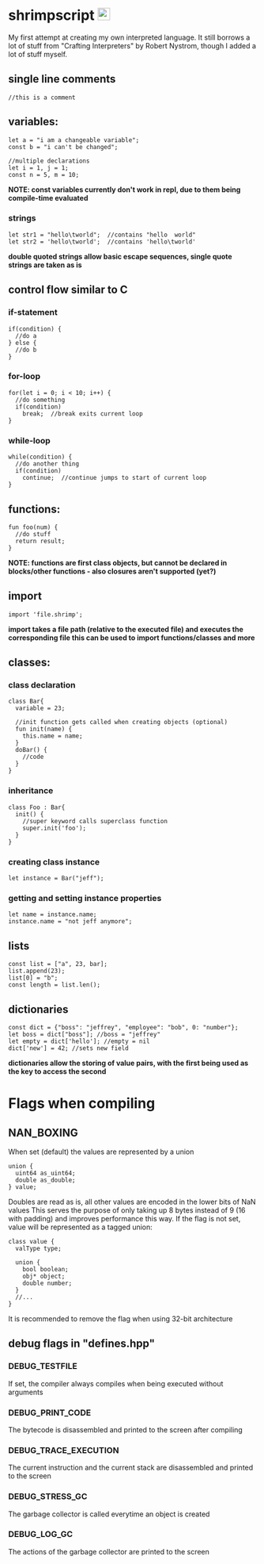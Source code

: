 # shrimpscript <img src='/ressource/shrimp.ico' width='25'>
My first attempt at creating my own interpreted language. It still borrows a lot of stuff from "Crafting Interpreters" by Robert Nystrom,
though I added a lot of stuff myself.

## single line comments
```
//this is a comment
```
## variables:
```
let a = "i am a changeable variable";
const b = "i can't be changed";

//multiple declarations
let i = 1, j = 1;
const n = 5, m = 10;
```
**NOTE: const variables currently don't work in repl, due to them being compile-time evaluated**
### strings
```
let str1 = "hello\tworld";  //contains "hello  world"
let str2 = 'hello\tworld';  //contains 'hello\tworld'
```
**double quoted strings allow basic escape sequences, single quote strings are taken as is**
## control flow similar to C
### if-statement
```
if(condition) {  
  //do a  
} else {  
  //do b  
}  
```
### for-loop
```
for(let i = 0; i < 10; i++) {  
  //do something  
  if(condition)  
    break;  //break exits current loop
}  
```
### while-loop
```
while(condition) {  
  //do another thing
  if(condition)
    continue;  //continue jumps to start of current loop  
}  
```
## functions:
```
fun foo(num) {  
  //do stuff  
  return result;  
}
```
**NOTE: functions are first class objects, but cannot be declared in blocks/other functions - also closures aren't supported (yet?)**
## import
```
import 'file.shrimp';
```
**import takes a file path (relative to the executed file) and executes the corresponding file
this can be used to import functions/classes and more**
## classes:
### class declaration
```
class Bar{  
  variable = 23;  

  //init function gets called when creating objects (optional)
  fun init(name) {  
    this.name = name;  
  }  
  doBar() {
    //code
  }
}  
```
### inheritance
```
class Foo : Bar{
  init() {
    //super keyword calls superclass function
    super.init('foo');
  }
}
```
### creating class instance
```
let instance = Bar("jeff");
```
### getting and setting instance properties
```
let name = instance.name;
instance.name = "not jeff anymore";  
```
## lists
```
const list = ["a", 23, bar];  
list.append(23);  
list[0] = "b";
const length = list.len();
```
## dictionaries
```
const dict = {"boss": "jeffrey", "employee": "bob", 0: "number"};
let boss = dict["boss"]; //boss = "jeffrey"
let empty = dict['hello']; //empty = nil
dict['new'] = 42; //sets new field
```
**dictionaries allow the storing of value pairs, with the first being used as the key to access the second**

# Flags when compiling
## NAN_BOXING
When set (default) the values are represented by a union
```
union {
  uint64 as_uint64;
  double as_double;
} value;
```
Doubles are read as is, all other values are encoded in the lower bits of NaN values
This serves the purpose of only taking up 8 bytes instead of 9 (16 with padding) and improves performance this way. If the flag is not set, value will be represented as a tagged union:
```
class value {
  valType type;

  union {
    bool boolean;
    obj* object;
    double number;
  }
  //...
}
```
It is recommended to remove the flag when using 32-bit architecture
## debug flags in "defines.hpp"
### DEBUG_TESTFILE <FILENAME>
If set, the compiler always compiles <FILENAME> when being executed without arguments

### DEBUG_PRINT_CODE
The bytecode is disassembled and printed to the screen after compiling

### DEBUG_TRACE_EXECUTION
The current instruction and the current stack are disassembled and printed to the screen

### DEBUG_STRESS_GC
The garbage collector is called everytime an object is created

### DEBUG_LOG_GC
The actions of the garbage collector are printed to the screen
